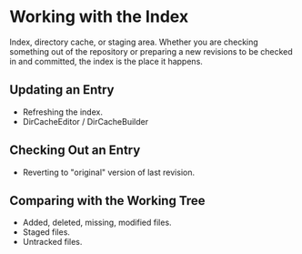 # Working with the Index #

Index, directory cache, or staging area. Whether you are checking something out of the repository or preparing a new revisions to be checked in and committed, the index is the place it happens.

## Updating an Entry ##

  * Refreshing the index.
  * DirCacheEditor / DirCacheBuilder

## Checking Out an Entry ##

  * Reverting to "original" version of last revision.

## Comparing with the Working Tree ##

  * Added, deleted, missing, modified files.
  * Staged files.
  * Untracked files.